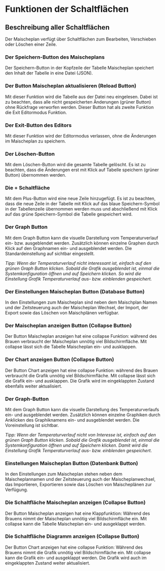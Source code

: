 # Funktionen der Schaltflächen

## Beschreibung aller Schaltflächen

Der Maischeplan verfügt über Schaltflächen zum Bearbeiten, Verschieben oder Löschen einer Zeile.

### Der Speichern-Button des Maischeplans

Der Speichern-Button in der Kopfzeile der Tabelle Maischeplan speichert den Inhalt der Tabelle in eine Datei (JSON).

### Der Button Maischeplan aktualisieren (Reload Button)

Mit dieser Funktion wird die Tabelle aus der Datei neu eingelesen. Dabei ist zu beachten, dass alle nicht gespeicherten Änderungen (grüner Button) ohne Rückfrage verworfen werden. Dieser Button hat als zweite Funktion die Exit Editormodus Funktion.

### Der Exit-Button des Editors

Mit dieser Funktion wird der Editormodus verlassen, ohne die Änderungen im Maischeplan zu speichern.

### Der Löschen-Button

Mit dem Löschen-Button wird die gesamte Tabelle gelöscht. Es ist zu beachten, dass die Änderungen erst mit Klick auf Tabelle speichern (grüner Button) übernommen werden.

### Die + Schaltfläche

Mit dem Plus-Button wird eine neue Zeile hinzugefügt. Es ist zu beachten, dass die neue Zeile in der Tabelle mit Klick auf das blaue Speichern-Symbol in der Tabellenzeile übernommen werden muss und abschließend mit Klick auf das grüne Speichern-Symbol die Tabelle gespeichert wird.

### Der Graph Button

Mit dem Graph Button kann die visuelle Darstellung vom Temperaturverlauf ein- bzw. ausgeblendet werden. Zusätzlich können einzelne Graphen durch Klick auf den Graphnamen ein- und ausgeblendet werden. Die Standardeinstellung auf sichtbar eingestellt.

*Tipp: Wenn der Temperaturverlauf nicht interessant ist, einfach auf den grünen Graph Button klicken. Sobald die Grafik ausgeblendet ist, einmal die Systemkonfiguration öffnen und auf Speichern klicken. So wird die Einstellung Grafik Temperaturverlauf aus- bzw. einblenden gespeichert.*

### Der Einstellungen Maischeplan Button (Database Button)

In den Einstellungen zum Maischeplan sind neben dem Maischplan Namen und der Zeitsteuerung auch der Maischeplan Wechsel, der Import, der Export sowie das Löschen von Maischplänen verfügbar.

### Der Maischeplan anzeigen Button (Collapse Button)

Der Button Maischeplan anzeigen hat eine collapse Funktion: während des Brauen verbraucht der Maischeplan unnötig viel Bildschirmfläche. Mit collapse lässt sich die Tabelle Maischeplan ein- und ausklappen.

### Der Chart anzeigen Button (Collapse Button)

Der Button Chart anzeigen hat eine collapse Funktion: während des Brauen verbraucht die Grafik unnötig viel Bildschirmfläche. Mit collapse lässt sich die Grafik ein- und ausklappen. Die Grafik wird im eingeklappten Zustand ebenfalls weiter aktualisiert.

### Der Graph-Button

Mit dem Graph Button kann die visuelle Darstellung des Temperaturverlaufs ein- und ausgeblendet werden. Zusätzlich können einzelne Graphiken durch Anklicken des Graphiknamens ein- und ausgeblendet werden. Die Voreinstellung ist sichtbar.

*Tipp: Wenn der Temperaturverlauf nicht von Interesse ist, einfach auf den grünen Graph Button klicken. Sobald die Grafik ausgeblendet ist, einmal die Systemkonfiguration öffnen und auf Speichern klicken. Damit wird die Einstellung Grafik Temperaturverlauf aus- bzw. einblenden gespeichert*.

### Einstellungen Maischeplan Button (Datenbank Button)

In den Einstellungen zum Maischeplan stehen neben dem Maischeplannamen und der Zeitsteuerung auch der Maischeplanwechsel, das Importieren, Exportieren sowie das Löschen von Maischeplänen zur Verfügung.

### Die Schaltfläche Maischeplan anzeigen (Collapse Button)

Der Button Maischeplan anzeigen hat eine Klappfunktion: Während des Brauens nimmt der Maischeplan unnötig viel Bildschirmfläche ein. Mit collapse kann die Tabelle Maischeplan ein- und ausgeklappt werden.

### Die Schaltfläche Diagramm anzeigen (Collapse Button)

Der Button Chart anzeigen hat eine collapse Funktion: Während des Brauens nimmt die Grafik unnötig viel Bildschirmfläche ein. Mit collapse kann die Grafik ein- und ausgeklappt werden. Die Grafik wird auch im eingeklappten Zustand weiter aktualisiert.
